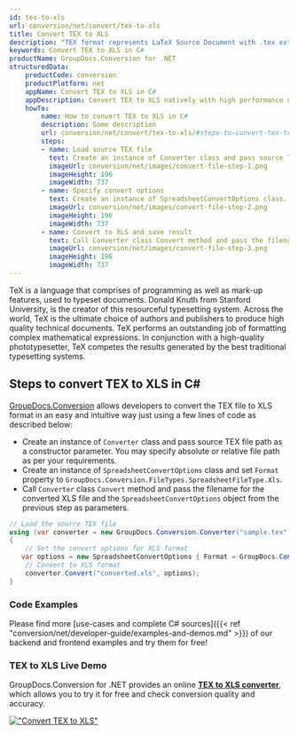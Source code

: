 ```yaml
---
id: tex-to-xls
url: conversion/net/convert/tex-to-xls
title: Convert TEX to XLS
description: "TEX format represents LaTeX Source Document with .tex extension. Learn how to convert TEX to XLS file programmatically in C# language using GroupDocs.Conversion for .NET library."
keywords: Convert TEX to XLS in C#
productName: GroupDocs.Conversion for .NET
structuredData:
    productCode: conversion
    productPlatform: net
    appName: Convert TEX to XLS in C#
    appDescription: Convert TEX to XLS natively with high performance using C# language and server side GroupDocs.Conversion for .NET APIs, without the use of any software like Microsoft or Open Office.
    howTo:
        name: How to convert TEX to XLS in C# 
        description: Some description
        url: conversion/net/convert/tex-to-xls/#steps-to-convert-tex-to-xls-in-c
        steps:
        - name: Load source TEX file 
          text: Create an instance of Converter class and pass source TEX file path as a constructor parameter. You may specify absolute or relative file path as per your requirements. 
          imageUrl: conversion/net/images/convert-file-step-1.png
          imageHeight: 196
          imageWidth: 737
        - name: Specify convert options 
          text: Create an instance of SpreadsheetConvertOptions class.
          imageUrl: conversion/net/images/convert-file-step-2.png
          imageHeight: 196
          imageWidth: 737
        - name: Convert to XLS and save result 
          text: Call Converter class Convert method and pass the filename for the converted HTML file and the SpreadsheetConvertOptions object from the previous step as parameters.
          imageUrl: conversion/net/images/convert-file-step-3.png
          imageHeight: 196
          imageWidth: 737
---
```


TeX is a language that comprises of programming as well as mark-up features, used to typeset documents. Donald Knuth from Stanford University, is the creator of this resourceful typesetting system. Across the world, TeX is the ultimate choice of authors and publishers to produce high quality technical documents. TeX performs an outstanding job of formatting complex mathematical expressions. In conjunction with a high-quality phototypesetter, TeX competes the results generated by the best traditional typesetting systems.

## Steps to convert TEX to XLS in C#

[GroupDocs.Conversion](https://products.groupdocs.com/conversion/net) allows developers to convert the TEX file to XLS format in an easy and intuitive way just using a few lines of code as described below:

* Create an instance of `Converter` class and pass source TEX file path as a constructor parameter. You may specify absolute or relative file path as per your requirements. 
* Create an instance of `SpreadsheetConvertOptions` class and set `Format` property to `GroupDocs.Conversion.FileTypes.SpreadsheetFileType.Xls`.
* Call `Converter` class `Convert` method and pass the filename for the converted XLS file and the `SpreadsheetConvertOptions` object from the previous step as parameters.

```csharp
// Load the source TEX file
using (var converter = new GroupDocs.Conversion.Converter("sample.tex"))
{
    // Set the convert options for XLS format
   var options = new SpreadsheetConvertOptions { Format = GroupDocs.Conversion.FileTypes.SpreadsheetFileType.Xls };
    // Convert to XLS format
    converter.Convert("converted.xls", options);
}
```

### Code Examples

Please find more [use-cases and complete C# sources]({{< ref "conversion/net/developer-guide/examples-and-demos.md" >}}) of our backend and frontend examples and try them for free!

### TEX to XLS Live Demo

GroupDocs.Conversion for .NET provides an online [**TEX to XLS converter**](https://products.groupdocs.app/conversion/tex-to-xls), which allows you to try it for free and check conversion quality and accuracy.

[!["Convert TEX to XLS"](conversion/net/images/convert-to-xls/convert-tex-to-xls.png)](https://products.groupdocs.app/conversion/tex-to-xls)